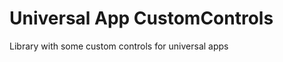 Universal App CustomControls
==========================

Library with some custom controls for universal apps
